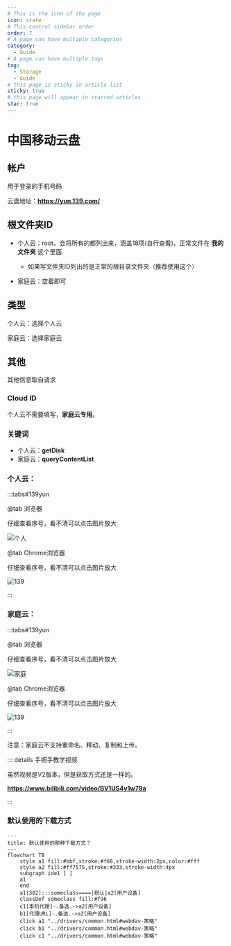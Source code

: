 ```yaml
---
# This is the icon of the page
icon: state
# This control sidebar order
order: 7
# A page can have multiple categories
category:
  - Guide
# A page can have multiple tags
tag:
  - Storage
  - Guide
# this page is sticky in article list
sticky: true
# this page will appear in starred articles
star: true
---
```


# 中国移动云盘

## 帐户

用于登录的手机号码

云盘地址：**https://yun.139.com/**

## 根文件夹ID

- 个人云：root，会将所有的都列出来，涵盖18项(自行查看)，正常文件在 **我的文件夹** 这个里面.
  - 如果写文件夹ID列出的是正常的根目录文件夹（推荐使用这个）

- 家庭云：空着即可

## 类型

个人云：选择个人云

家庭云：选择家庭云

## 其他

其他信息取自请求

### Cloud ID

个人云不需要填写，**家庭云专用**。

### 关键词

- 个人云：**getDisk**
- 家庭云：**queryContentList**

### 个人云：

:::tabs#139yun

@tab 浏览器

仔细查看序号，看不清可以点击图片放大

![个人](/img/drivers/139-personal.png)

@tab  Chrome浏览器

仔细查看序号，看不清可以点击图片放大

![139](/img/drivers/139/139-1.png)


:::

### 家庭云：

:::tabs#139yun

@tab 浏览器

仔细查看序号，看不清可以点击图片放大

![家庭](/img/drivers/139-family.png)



@tab  Chrome浏览器

仔细查看序号，看不清可以点击图片放大

![139](/img/drivers/139/139-2.png)

:::

注意：家庭云不支持重命名、移动、复制和上传。

::: details 手把手教学视频

虽然视频是V2版本，但是获取方式还是一样的。

**https://www.bilibili.com/video/BV1US4y1w79a**

:::



### 默认使用的下载方式

```mermaid
---
title: 默认使用的那种下载方式？
---
flowchart TB
    style a1 fill:#bbf,stroke:#f66,stroke-width:2px,color:#fff
    style a2 fill:#ff7575,stroke:#333,stroke-width:4px
    subgraph ide1 [ ]
    a1
    end
    a1[302]:::someclass====|默认|a2[用户设备]
    classDef someclass fill:#f96
    c1[本机代理]-.备选.->a2[用户设备]
    b1[代理URL]-.备选.->a2[用户设备]
    click a1 "../drivers/common.html#webdav-策略"
    click b1 "../drivers/common.html#webdav-策略"
    click c1 "../drivers/common.html#webdav-策略"
```

